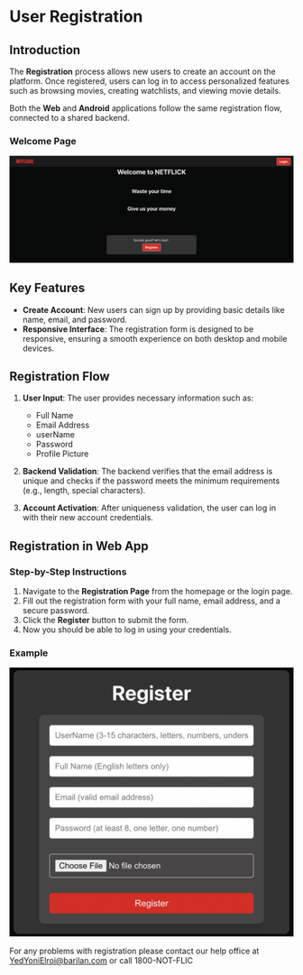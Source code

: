 # User Registration

## Introduction

The **Registration** process allows new users to create an account on the platform. Once registered, users can log in to access personalized features such as browsing movies, creating watchlists, and viewing movie details.

Both the **Web** and **Android** applications follow the same registration flow, connected to a shared backend.

### Welcome Page
![Welcome Page](./Screenshots/web_welcome.png)

## Key Features
- **Create Account**: New users can sign up by providing basic details like name, email, and password.
- **Responsive Interface**: The registration form is designed to be responsive, ensuring a smooth experience on both desktop and mobile devices.

## Registration Flow

1. **User Input**: The user provides necessary information such as:
   - Full Name
   - Email Address
   - userName
   - Password
   - Profile Picture
   
2. **Backend Validation**: The backend verifies that the email address is unique and checks if the password meets the minimum requirements (e.g., length, special characters).

3. **Account Activation**: After uniqueness validation, the user can log in with their new account credentials.

## Registration in Web App

### Step-by-Step Instructions

1. Navigate to the **Registration Page** from the homepage or the login page.
2. Fill out the registration form with your full name, email address, and a secure password.
3. Click the **Register** button to submit the form.
6. Now you should be able to log in using your credentials.

### Example
![Registration Page](./Screenshots/web_registration_form.png)

For any problems with registration please contact our help office at YedYoniElroi@barilan.com or call 1800-NOT-FLIC